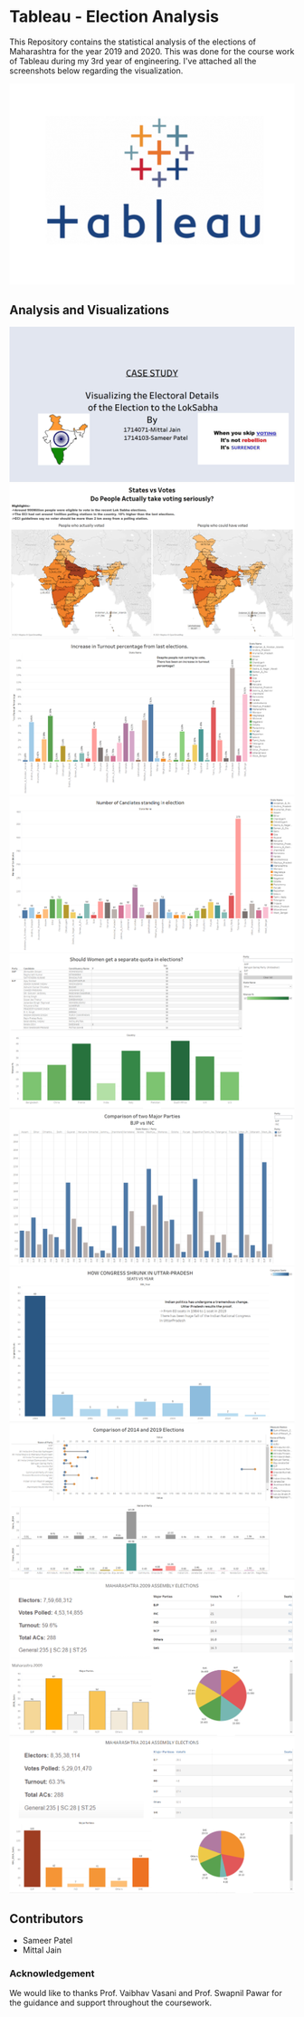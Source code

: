 # Tableau - Election Analysis

This Repository contains the statistical analysis of the elections of Maharashtra for the year 2019 and 2020. This was done for the course work of Tableau during my 3rd year of engineering. I've attached all the screenshots below regarding the visualization.

![Responsice Mockup](https://github.com/sameer-patel-dev/Election-Analysis-on-Tableau/blob/master/images/Tableau.png)

## Analysis and Visualizations
 

![Nav Bar](https://github.com/sameer-patel-dev/Election-Analysis-on-Tableau/blob/master/images/1.PNG)
![Nav Bar](https://github.com/sameer-patel-dev/Election-Analysis-on-Tableau/blob/master/images/2.PNG)
![Nav Bar](https://github.com/sameer-patel-dev/Election-Analysis-on-Tableau/blob/master/images/3.PNG)
![Nav Bar](https://github.com/sameer-patel-dev/Election-Analysis-on-Tableau/blob/master/images/4.PNG)
![Nav Bar](https://github.com/sameer-patel-dev/Election-Analysis-on-Tableau/blob/master/images/5.PNG)
![Nav Bar](https://github.com/sameer-patel-dev/Election-Analysis-on-Tableau/blob/master/images/6.PNG)
![Nav Bar](https://github.com/sameer-patel-dev/Election-Analysis-on-Tableau/blob/master/images/7.PNG)
![Nav Bar](https://github.com/sameer-patel-dev/Election-Analysis-on-Tableau/blob/master/images/8.PNG)
![Nav Bar](https://github.com/sameer-patel-dev/Election-Analysis-on-Tableau/blob/master/images/9.PNG)
![Nav Bar](https://github.com/sameer-patel-dev/Election-Analysis-on-Tableau/blob/master/images/10.PNG)


## Contributors

  - Sameer Patel
  - Mittal Jain


### Acknowledgement 

We would like to thanks Prof. Vaibhav Vasani and Prof. Swapnil Pawar for the guidance and support throughout the coursework.
